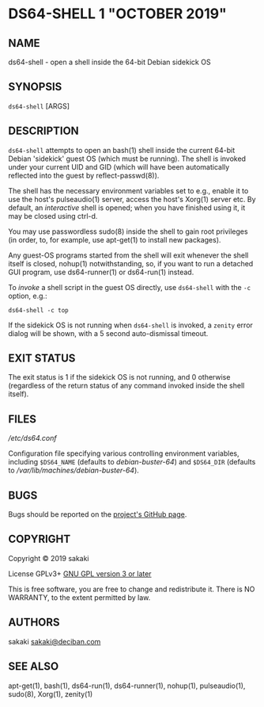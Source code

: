 [//]: # (Use md2man to generate the man page from this Markdown)
[//]: # (https://github.com/sunaku/md2man)

DS64-SHELL 1 "OCTOBER 2019"
===========================

NAME
----

ds64-shell - open a shell inside the 64-bit Debian sidekick OS

SYNOPSIS
--------

`ds64-shell` [ARGS]

DESCRIPTION
-----------

`ds64-shell` attempts to open an bash(1) shell inside the
current 64-bit Debian 'sidekick' guest OS (which must be running). The
shell is invoked under your current UID and GID (which will have been
automatically reflected into the guest by reflect-passwd(8)).

The shell has the necessary environment variables set to e.g.,
enable it to use the host's pulseaudio(1) server, access the host's
Xorg(1) server etc. By default, an *interactive* shell is opened;
when you have finished using it, it may be closed using ctrl-d.

You may use passwordless sudo(8) inside the shell to gain root privileges (in
order, to, for example, use apt-get(1) to install new packages).

Any guest-OS programs started from the shell will exit whenever
the shell itself is closed, nohup(1) notwithstanding, so, if you want
to run a detached GUI program, use ds64-runner(1) or ds64-run(1) instead.

To *invoke* a shell script in the guest OS directly, use `ds64-shell` with
the `-c` option, e.g.:

`ds64-shell -c top`

If the sidekick OS is not running when `ds64-shell` is invoked,
a `zenity` error dialog will be shown, with a 5 second auto-dismissal timeout.

EXIT STATUS
-----------

The exit status is 1 if the sidekick OS is not running, and 0
otherwise (regardless of the return status of any command invoked
inside the shell itself).

FILES
-----

*/etc/ds64.conf*

Configuration file specifying various controlling environment
variables, including `$DS64_NAME` (defaults to *debian-buster-64*) and
`$DS64_DIR` (defaults to */var/lib/machines/debian-buster-64*).

BUGS
----

Bugs should be reported on the
[project's GitHub page](https://github.com/sakaki-/raspbian-nspawn-64/issues).

COPYRIGHT
---------

Copyright &copy; 2019 sakaki

License GPLv3+ [GNU GPL version 3 or later](http://gnu.org/licenses/gpl.html)

This is free software, you are free to change and redistribute it.
There is NO WARRANTY, to the extent permitted by law.


AUTHORS
-------

sakaki <sakaki@deciban.com>

SEE ALSO
--------

apt-get(1), bash(1), ds64-run(1), ds64-runner(1), nohup(1),
pulseaudio(1), sudo(8), Xorg(1), zenity(1)
